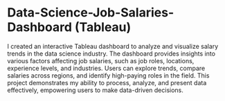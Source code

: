 # Data-Science-Job-Salaries-Dashboard (Tableau)

I created an interactive Tableau dashboard to analyze and visualize salary trends in the data science industry. The dashboard provides insights into various factors affecting job salaries, such as job roles, locations, experience levels, and industries. Users can explore trends, compare salaries across regions, and identify high-paying roles in the field. This project demonstrates my ability to process, analyze, and present data effectively, empowering users to make data-driven decisions.
